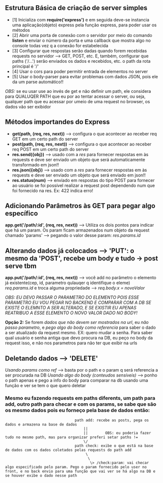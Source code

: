 ## Estrutura Básica de criação de server simples

- [1] Inicializa com **require('express')** e em seguida deve-se instancia uma aplicação(objeto) express pela função express, para poder usar os métodos
- [2] Abrir uma porta de conexão com o servidor por meio do comando **listen** e enviar o número da porta e uma callback que mostra algo no console todas vez q a conexão for estabelecida
- [3] Configurar que respostas serão dadas quando forem recebidas requests no servidor --> GET, POST, etc. E, também, configurar que paths ('/...') serão enviados os dados e recebidos, etc. o path da rota principal é '/'
- [4] Usar o cors para poder permitir entrada de elementos no server
- [5] Usar o body-parser para evitar problemas com dados JSON, pois ele da um parse automático!!

*OBS:* se eu usar use ao invés de get e não definir um path, ele considera para QUALUQER PATH que eu por ao tentar acessar o server, ou seja, qualquer path que eu acessar por umeio de uma request no browser, os dados vão ser exibidor

## Métodos importandes do Express

- **get(path, (req, res, next))** --> configura o que acontecer ao receber req GET em um certo path do server
- **post(path, (req, res, next))** --> configura o que acontecer ao receber req POST em um certo path do server
- **res.send({obj})** --> usado com a *res* para fornecer respostas em às requests e deve ser enviado um objeto que será automaticamente transformado em json!!
- **res.json({obj})** --> usado com a *res* para fornecer respostas em às requests e deve ser enviado um objeto que será enviado em json!!
- **res.status(num)** --> enviado em respostas do tipo POST para fornecer ao usuário se foi possível realizar a request post dependendo num que foi fornecido na res. Ex: 422 indica erro!


## Adicionando Parâmetros às GET para pegar algo específico

**app.get('/path/:id', (req, res, next))** --> Utiliza os dois pontos para indicar que há um param. Os param ficam armazenados num objeto da request chamado 'params' --> pegando o valor desse param: *res.params.id*


## Alterando dados já colocados --> 'PUT': o mesmo da 'POST', recebe um body e tudo -> post serve tbm

**app.put('/path/:id', (req, res, next))** --> você add no parâmetro o elemento já existente(cep, id, parametro qulauqer q identifique o eleme) *req.params.id* e troca alguma propriedade --> *req.body.x = novoValor*

*OBS: EU DEVO PASSAR O PARAMETRO DO ELEMENTO POIS ESSE PARAMETRO EU VOU PEGAR NO BACKEND E COMPARAR COM A DB SE EXISTE O ELEMNTO A SER ALTERADO, E SE EXISTIR EU APENAS REATRIBUO A ESSE ELEMENTO O NOVO VALOR DADO NO BODY!*

**Opção 2:** Se forem *dados que não devem ser mostrados na url*, eu *não passo parametro*, e *pego algo do body como referencia* para saber o dado a ser atualizado da request mesmo. EX: quero mudar a senha. Para saber qual usuário e senha antiga que devo procura na DB, eu peço no body da request isso, e não nos parametros para não ter que exibir na urls


## Deletando dados --> 'DELETE'

*Usando params como ref* --> basta por o path e o param q será referencia a ser procurada na DB
*Usando algo do body (conteudos sensíveis)* --> ponho o path apenas e pego a info do body para comparar na db usando uma função e ver se tem o que quero deletar

### Mesmo eu fazendo requests em paths diferents, um path para add, outro path para checar e com os params, se sabe que são os mesmo dados pois eu forneço pela base de dados então:

                                    path add: recebe as posts, pega os dados e armazena na base de dados
                                        ||
                                        ||        OBS: eu poderia fazer tudo no mesmo path, mas para organizar preferi setar paths !=
                                        \/
                                    path check: exibe o que está na base de dados com os dados coletados pelas requests do path add
                                         \
                                          \
                                           \> /check:param: vai checar algo especificado pelo param. Pego o param fornecido pelo user no front, e no back envio para uma função que vai ver se há algo na DB e se houver exibe o dado nesse path

